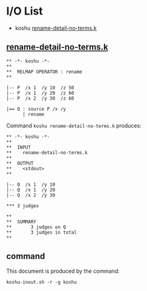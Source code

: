 # I/O List

- koshu [rename-detail-no-terms.k](#rename-detail-no-termsk)



## [rename-detail-no-terms.k](rename-detail-no-terms.k)

```
** -*- koshu -*-
**
**  RELMAP OPERATOR : rename
**

|-- P  /x 1  /y 10  /z 50
|-- P  /x 1  /y 20  /z 60
|-- P  /x 2  /y 30  /z 60

|== Q : source P /x /y
      | rename
```

Command `koshu rename-detail-no-terms.k` produces:

```
** -*- koshu -*-
**
**  INPUT
**    rename-detail-no-terms.k
**
**  OUTPUT
**    <stdout>
**

|-- Q  /x 1  /y 10
|-- Q  /x 1  /y 20
|-- Q  /x 2  /y 30

*** 3 judges

**
**  SUMMARY
**       3 judges on Q
**       3 judges in total
**
```



## command

This document is produced by the command:

```
koshu-inout.sh -r -g koshu
```
